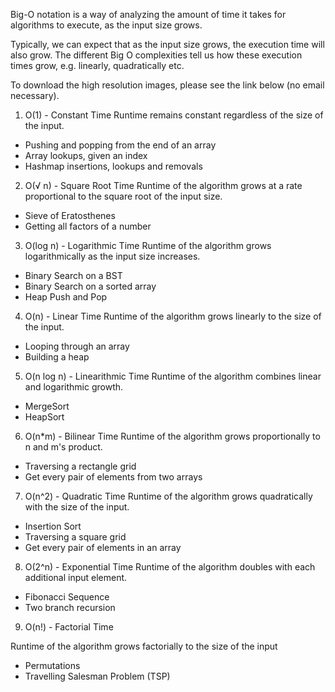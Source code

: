 Big-O notation is a way of analyzing the amount of time it takes for algorithms to execute, as the input size grows.

Typically, we can expect that as the input size grows, the execution time will also grow. The different Big O complexities tell us how these execution times grow, e.g. linearly, quadratically etc.

To download the high resolution images, please see the link below (no email necessary).


1. O(1) - Constant Time
   Runtime remains constant regardless of the size of the input.

- Pushing and popping from the end of an array
- Array lookups, given an index
- Hashmap insertions, lookups and removals


2. O(√ n) - Square Root Time
   Runtime of the algorithm grows at a rate proportional to the square root of the input size.

- Sieve of Eratosthenes
- Getting all factors of a number


3. O(log n) - Logarithmic Time
   Runtime of the algorithm grows logarithmically as the input size increases.

- Binary Search on a BST
- Binary Search on a sorted array
- Heap Push and Pop


4. O(n) - Linear Time
   Runtime of the algorithm grows linearly to the size of the input.

- Looping through an array
- Building a heap


5. O(n log n) - Linearithmic Time
   Runtime of the algorithm combines linear and logarithmic growth.

- MergeSort
- HeapSort


6. O(n*m) - Bilinear Time
   Runtime of the algorithm grows proportionally to n and m's product.

- Traversing a rectangle grid
- Get every pair of elements from two arrays


7. O(n^2) - Quadratic Time
   Runtime of the algorithm grows quadratically with the size of the input.

- Insertion Sort
- Traversing a square grid
- Get every pair of elements in an array


8. O(2^n) - Exponential Time
   Runtime of the algorithm doubles with each additional input element.

- Fibonacci Sequence
- Two branch recursion


9. O(n!) - Factorial Time

Runtime of the algorithm grows factorially to the size of the input
- Permutations
- Travelling Salesman Problem (TSP)